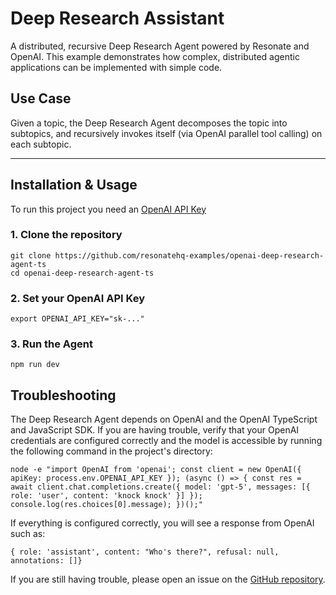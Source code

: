 # Deep Research Assistant

A distributed, recursive Deep Research Agent powered by Resonate and OpenAI. This example demonstrates how complex, distributed agentic applications can be implemented with simple code.

## Use Case

Given a topic, the Deep Research Agent decomposes the topic into subtopics, and recursively invokes itself (via OpenAI parallel tool calling) on each subtopic.

---

## Installation & Usage

To run this project you need an [OpenAI API Key](https://platform.openai.com)

### 1. Clone the repository

```
git clone https://github.com/resonatehq-examples/openai-deep-research-agent-ts
cd openai-deep-research-agent-ts
```

### 2. Set your OpenAI API Key

```
export OPENAI_API_KEY="sk-..."
```

### 3. Run the Agent

```
npm run dev
```

## Troubleshooting

The Deep Research Agent depends on OpenAI and the OpenAI TypeScript and JavaScript  SDK. If you are having trouble, verify that your OpenAI credentials are configured correctly and the model is accessible by running the following command in the project's directory:

```
node -e "import OpenAI from 'openai'; const client = new OpenAI({ apiKey: process.env.OPENAI_API_KEY }); (async () => { const res = await client.chat.completions.create({ model: 'gpt-5', messages: [{ role: 'user', content: 'knock knock' }] }); console.log(res.choices[0].message); })();"
```

If everything is configured correctly, you will see a response from OpenAI such as:

```
{ role: 'assistant', content: "Who's there?", refusal: null, annotations: []}
```

If you are still having trouble, please open an issue on the [GitHub repository](https://github.com/resonatehq-examples/openai-deep-research-agent-ts/issues).
